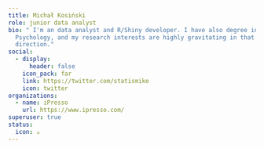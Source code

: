 ```yaml
---
title: Michał Kosiński
role: junior data analyst
bio: " I'm an data analyst and R/Shiny developer. I have also degree in
  Psychology, and my research interests are highly gravitating in that
  direction."
social:
  - display:
      header: false
    icon_pack: far
    link: https://twitter.com/statismike
    icon: twitter
organizations:
  - name: iPresso
    url: https://www.ipresso.com/
superuser: true
status:
  icon: ☕️
---
```

